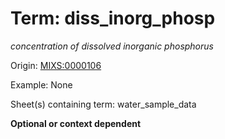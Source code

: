 # Term: diss_inorg_phosp

*concentration of dissolved inorganic phosphorus*

Origin: [MIXS:0000106](https://w3id.org/mixs/0000106)

Example: None

Sheet(s) containing term: water_sample_data

**Optional or context dependent**
